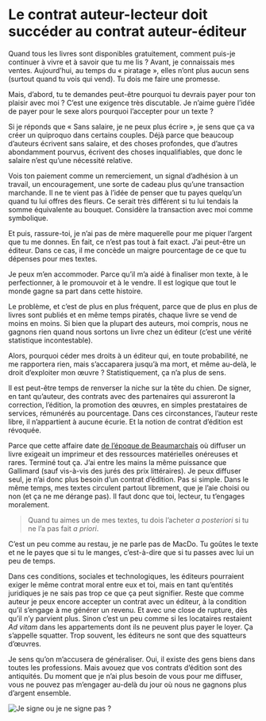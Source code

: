 # Le contrat auteur-lecteur doit succéder au contrat auteur-éditeur

Quand tous les livres sont disponibles gratuitement, comment puis-je continuer à vivre et à savoir que tu me lis ? Avant, je connaissais mes ventes. Aujourd’hui, au temps du « piratage », elles n’ont plus aucun sens (surtout quand tu vois qui vend). Tu dois me faire une promesse.<span id="more-37084"></span>

Mais, d’abord, tu te demandes peut-être pourquoi tu devrais payer pour ton plaisir avec moi ? C’est une exigence très discutable. Je n’aime guère l’idée de payer pour le sexe alors pourquoi l’accepter pour un texte ?

Si je réponds que « Sans salaire, je ne peux plus écrire », je sens que ça va créer un quiproquo dans certains couples. Déjà parce que beaucoup d’auteurs écrivent sans salaire, et des choses profondes, que d’autres abondamment pourvus, écrivent des choses inqualifiables, que donc le salaire n’est qu’une nécessité relative.

Vois ton paiement comme un remerciement, un signal d’adhésion à un travail, un encouragement, une sorte de cadeau plus qu’une transaction marchande. Il ne te vient pas à l’idée de penser que tu payes quelqu’un quand tu lui offres des fleurs. Ce serait très différent si tu lui tendais la somme équivalente au bouquet. Considère la transaction avec moi comme symbolique.

Et puis, rassure-toi, je n’ai pas de mère maquerelle pour me piquer l’argent que tu me donnes. En fait, ce n’est pas tout à fait exact. J’ai peut-être un éditeur. Dans ce cas, il me concède un maigre pourcentage de ce que tu dépenses pour mes textes.

Je peux m’en accommoder. Parce qu’il m’a aidé à finaliser mon texte, à le perfectionner, à le promouvoir et à le vendre. Il est logique que tout le monde gagne sa part dans cette histoire.

Le problème, et c’est de plus en plus fréquent, parce que de plus en plus de livres sont publiés et en même temps piratés, chaque livre se vend de moins en moins. Si bien que la plupart des auteurs, moi compris, nous ne gagnons rien quand nous sortons un livre chez un éditeur (c’est une vérité statistique incontestable).

Alors, pourquoi céder mes droits à un éditeur qui, en toute probabilité, ne me rapportera rien, mais s’accaparera jusqu’à ma mort, et même au-delà, le droit d’exploiter mon œuvre ? Statistiquement, ça n’a plus de sens.

Il est peut-être temps de renverser la niche sur la tête du chien. De signer, en tant qu’auteur, des contrats avec des partenaires qui assureront la correction, l’édition, la promotion des œuvres, en simples prestataires de services, rémunérés au pourcentage. Dans ces circonstances, l’auteur reste libre, il n’appartient à aucune écurie. Et la notion de contrat d’édition est révoquée.

Parce que cette affaire date [de l’époque de Beaumarchais](http://www.sacd.fr/De-1777-a-nos-jours.32.0.html) où diffuser un livre exigeait un imprimeur et des ressources matérielles onéreuses et rares. Terminé tout ça. J’ai entre les mains la même puissance que Gallimard (sauf vis-à-vis des jurés des prix littéraires). Je peux diffuser seul, je n’ai donc plus besoin d’un contrat d’édition. Pas si simple. Dans le même temps, mes textes circulent partout librement, que je l’aie choisi ou non (et ça ne me dérange pas). Il faut donc que toi, lecteur, tu t’engages moralement.

> Quand tu aimes un de mes textes, tu dois l’acheter *a posteriori* si tu ne l’a pas fait *a priori*.

C’est un peu comme au restau, je ne parle pas de MacDo. Tu goûtes le texte et ne le payes que si tu le manges, c’est-à-dire que si tu passes avec lui un peu de temps.

Dans ces conditions, sociales et technologiques, les éditeurs pourraient exiger le même contrat moral entre eux et toi, mais en tant qu’entités juridiques je ne sais pas trop ce que ça peut signifier. Reste que comme auteur je peux encore accepter un contrat avec un éditeur, à la condition qu’il s’engage à me générer un revenu. Et avec une close de rupture, dès qu’il n’y parvient plus. Sinon c’est un peu comme si les locataires restaient *Ad vitam* dans les appartements dont ils ne peuvent plus payer le loyer. Ça s’appelle squatter. Trop souvent, les éditeurs ne sont que des squatteurs d’œuvres.

Je sens qu’on m’accusera de généraliser. Oui, il existe des gens biens dans toutes les professions. Mais avouez que vos contrats d’édition sont des antiquités. Du moment que je n’ai plus besoin de vous pour me diffuser, vous ne pouvez pas m’engager au-delà du jour où nous ne gagnons plus d’argent ensemble.

![Je signe ou je ne signe pas ?](https://tcrouzet.com/images_tc/2014/09/publishing-contract.jpeg)